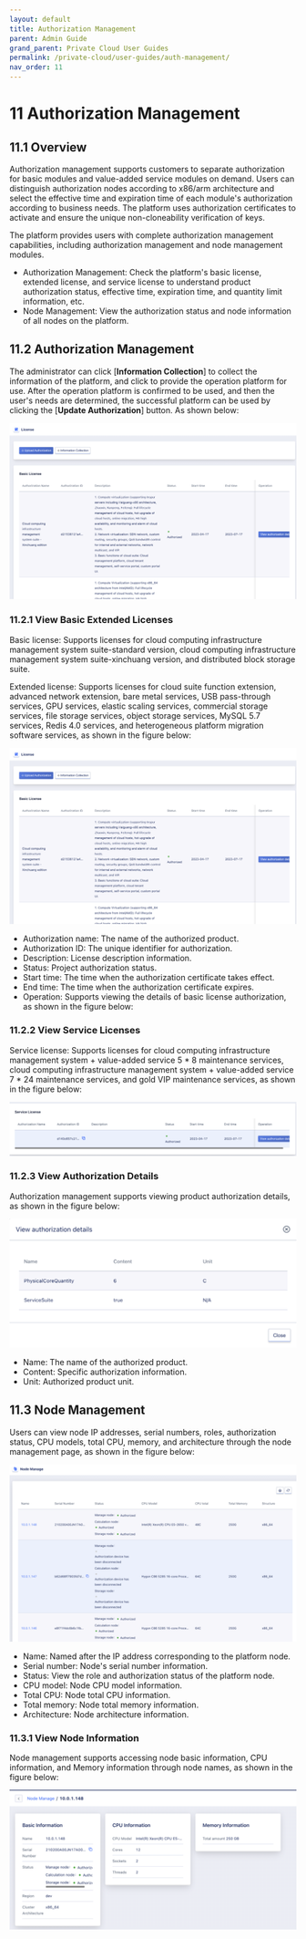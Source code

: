 ```yaml
---
layout: default
title: Authorization Management
parent: Admin Guide
grand_parent: Private Cloud User Guides
permalink: /private-cloud/user-guides/auth-management/
nav_order: 11
---
```

# 11 Authorization Management

## 11.1 Overview

Authorization management supports customers to separate authorization for basic modules and value-added service modules on demand. Users can distinguish authorization nodes according to x86/arm architecture and select the effective time and expiration time of each module's authorization according to business needs. The platform uses authorization certificates to activate and ensure the unique non-cloneability verification of keys.

The platform provides users with complete authorization management capabilities, including authorization management and node management modules.

- Authorization Management: Check the platform's basic license, extended license, and service license to understand product authorization status, effective time, expiration time, and quantity limit information, etc.
- Node Management: View the authorization status and node information of all nodes on the platform.

## 11.2 Authorization Management

The administrator can click [**Information Collection**] to collect the information of the platform, and click to provide the operation platform for use. After the operation platform is confirmed to be used, and then the user's needs are determined, the successful platform can be used by clicking the [**Update Authorization**] button. As shown below:

![order](../images/adminguide/license.png)

### 11.2.1 View Basic Extended Licenses

Basic license: Supports licenses for cloud computing infrastructure management system suite-standard version, cloud computing infrastructure management system suite-xinchuang version, and distributed block storage suite.

Extended license: Supports licenses for cloud suite function extension, advanced network extension, bare metal services, USB pass-through services, GPU services, elastic scaling services, commercial storage services, file storage services, object storage services, MySQL 5.7 services, Redis 4.0 services, and heterogeneous platform migration software services, as shown in the figure below:

![order](../images/adminguide/license.png)

- Authorization name: The name of the authorized product.
- Authorization ID: The unique identifier for authorization.
- Description: License description information.
- Status: Project authorization status.
- Start time: The time when the authorization certificate takes effect.
- End time: The time when the authorization certificate expires.
- Operation: Supports viewing the details of basic license authorization, as shown in the figure below:

### 11.2.2 View Service Licenses

Service license: Supports licenses for cloud computing infrastructure management system + value-added service 5 * 8 maintenance services, cloud computing infrastructure management system + value-added service 7 * 24 maintenance services, and gold VIP maintenance services, as shown in the figure below:

![order](../images/adminguide/service.png)

### 11.2.3 View Authorization Details

Authorization management supports viewing product authorization details, as shown in the figure below:

![order](../images/adminguide/licensedetail.png)

- Name: The name of the authorized product.
- Content: Specific authorization information.
- Unit: Authorized product unit.

## 11.3 Node Management

Users can view node IP addresses, serial numbers, roles, authorization status, CPU models, total CPU, memory, and architecture through the node management page, as shown in the figure below:

![order](../images/adminguide/nodeset.png)

- Name: Named after the IP address corresponding to the platform node.
- Serial number: Node's serial number information.
- Status: View the role and authorization status of the platform node.
- CPU model: Node CPU model information.
- Total CPU: Node total CPU information.
- Total memory: Node total memory information.
- Architecture: Node architecture information.

### 11.3.1 View Node Information

Node management supports accessing node basic information, CPU information, and Memory information through node names, as shown in the figure below:

![order](../images/adminguide/node.png)







